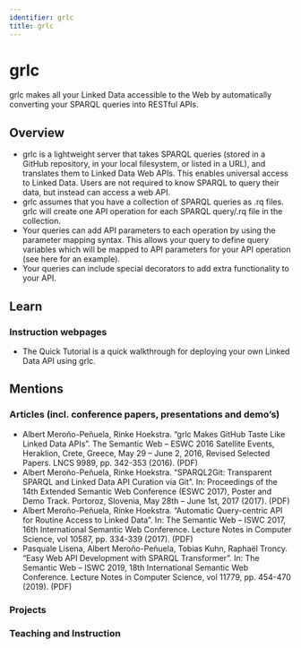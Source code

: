 ```yaml
---
identifier: grlc
title: grlc
---
```

# grlc

grlc makes all your Linked Data accessible to the Web by automatically converting your SPARQL queries into RESTful APIs.

## Overview

* grlc is a lightweight server that takes SPARQL queries (stored in a GitHub repository, in your local filesystem, or listed in a URL), and translates them to Linked Data Web APIs. This enables universal access to Linked Data. Users are not required to know SPARQL to query their data, but instead can access a web API.
* grlc assumes that you have a collection of SPARQL queries as .rq files. grlc will create one API operation for each SPARQL query/.rq file in the collection.
* Your queries can add API parameters to each operation by using the parameter mapping syntax. This allows your query to define query variables which will be mapped to API parameters for your API operation (see here for an example).
* Your queries can include special decorators to add extra functionality to your API.

## Learn

### Instruction webpages

* The Quick Tutorial is a quick walkthrough for deploying your own Linked Data API using grlc.

## Mentions

### Articles (incl. conference papers, presentations and demo’s)

* Albert Meroño-Peñuela, Rinke Hoekstra. “grlc Makes GitHub Taste Like Linked Data APIs”. The Semantic Web – ESWC 2016 Satellite Events, Heraklion, Crete, Greece, May 29 – June 2, 2016, Revised Selected Papers. LNCS 9989, pp. 342-353 (2016). (PDF)
* Albert Meroño-Peñuela, Rinke Hoekstra. “SPARQL2Git: Transparent SPARQL and Linked Data API Curation via Git”. In: Proceedings of the 14th Extended Semantic Web Conference (ESWC 2017), Poster and Demo Track. Portoroz, Slovenia, May 28th – June 1st, 2017 (2017). (PDF)
* Albert Meroño-Peñuela, Rinke Hoekstra. “Automatic Query-centric API for Routine Access to Linked Data”. In: The Semantic Web – ISWC 2017, 16th International Semantic Web Conference. Lecture Notes in Computer Science, vol 10587, pp. 334-339 (2017). (PDF)
* Pasquale Lisena, Albert Meroño-Peñuela, Tobias Kuhn, Raphaël Troncy. “Easy Web API Development with SPARQL Transformer”. In: The Semantic Web – ISWC 2019, 18th International Semantic Web Conference. Lecture Notes in Computer Science, vol 11779, pp. 454-470 (2019). (PDF)

### Projects

### Teaching and Instruction
